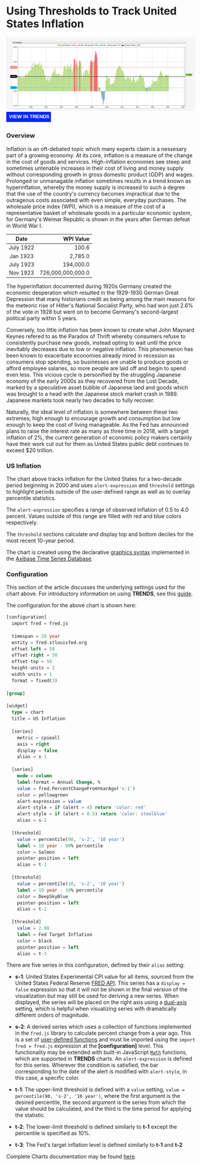 # Using Thresholds to Track United States Inflation

![](images/inflation-title.png)
[![](images/button-new.png)](https://trends.axibase.com/5bb4621e#fullscreen)

### Overview

Inflation is an oft-debated topic which many experts claim is a nessesary part of a growing economy. At its core, inflation is a measure of the change in the cost of goods and services. High-inflation economies see steep and sometimes untenable increases in their cost of living and money supply without corresponding growth in gross domestic product (GDP) and wages. Prolonged or unmanagable inflation sometimes results in a trend known as hyperinflation, whereby the money supply is increased to such a degree that the use of the country's currency becomes impractical due to the outrageous costs associated with even simple, everyday purchases. The wholesale price index (WPI), which is a measure of the cost of a representative basket of wholesale goods in a particular economic system, for Germany's Weimar Republic is shown in the years after German defeat in World War I.

| Date | WPI Value|
|:-:|--:|
|July 1922| 100.6|
|Jan 1923|2,785.0|
|July 1923|194,000.0|
|Nov 1923|726,000,000,000.0|

The hyperinflation documented during 1920s Germany created the economic desperation which resulted in the 1929-1930 German Great Depression that many historians credit as being among the main reasons for the meteoric rise of Hitler's National Socialist Party, who had won just 2.6% of the vote in 1928 but went on to become Germany's second-largest political party within 5 years.

Conversely, too little inflation has been known to create what John Maynard Keynes refered to as the Paradox of Thrift whereby consumers refuse to consistently purchase new goods, instead opting to wait until the price inevitably decreases due to low or negative inflation. This phenomenon has been known to exacerbate economies already mired in recession as consumers stop spending, so businesses are unable to produce goods or afford employee salaries, so more people are laid off and begin to spend even less. This vicious cycle is personified by the struggling Japanese economy of the early 2000s as they recovered from the Lost Decade, marked by a speculative asset bubble of Japanese land and goods which was brought to a head with the Japanese stock market crash in 1989. Japanese markets took nearly two decades to fully recover.

Naturally, the ideal level of inflation is somewhere between these two extremes; high enough to encourage growth and consumption but low enough to keep the cost of living manageable. As the Fed has announced plans to raise the interest rate as many as three time in 2018, with a target inflation of 2%, the current generation of economic policy makers certainly have their work cut out for them as United States public debt continues to exceed $20 trillion.

### US Inflation

The chart above tracks inflation for the United States for a two-decade period beginning in 2000 and uses `alert-expression` and `threshold` settings to highlight periods outside of the user-defined range as well as to overlay percentile statistics.

The `alert-expression` specifies a range of observed inflation of 0.5 to 4.0 percent. Values outside of this range are filled with red and blue colors respectively. 

The `threshold` sections calculate and display top and bottom deciles for the most recent 10-year period.

The chart is created using the declarative [graphics syntax](https://axibase.com/products/axibase-time-series-database/visualization/) implemented in the [Axibase Time Series Database](https://axibase.com/products/axibase-time-series-database).

### Configuration

This section of the article discusses the underlying settings used for the chart above. For introductory information on using **TRENDS**, see this [guide](/../master/how-to/shared/trends.md).

The configuration for the above chart is shown here:

```sql
[configuration]
  import fred = fred.js
  
  timespan = 20 year
  entity = fred.stlouisfed.org
  offset-left = 50
  offset-right = 50
  offset-top = 50
  height-units = 2
  width-units = 1
  format = fixed(3)

[group]

[widget]
  type = chart
  title = US Inflation

  [series]
    metric = cpieall
    axis = right 
    display = false
    alias = s-1 
      
  [series]
    mode = column
    label-format = Annual Change, %
    value = fred.PercentChangeFromYearAgo('s-1')
    color = yellowgreen
    alert-expression = value
    alert-style = if (alert > 4) return 'color: red'
    alert-style = if (alert < 0.5) return 'color: steelblue'
    alias = s-2

  [threshold]
    value = percentile(90, 's-2', '10 year')
    label = 10 year - 90% percentile
    color = Salmon
    pointer-position = left
    alias = t-1
  
  [threshold]
    value = percentile(10, 's-2', '10 year')
    label = 10 year - 10% percentile
    color = DeepSkyBlue
    pointer-position = left
    alias = t-2
    
  [threshold]
    value = 2.00
    label = Fed Target Inflation
    color = black
    pointer-position = left
    alias = t-3
```

There are five series in this configuration, defined by their `alias` setting:

* **s-1**: United States Experimental CPI value for all items, sourced from the United States Federal Reserve [FRED API](https://fred.stlouisfed.org/series/CPIEALL). This series has a `display = false` expression so that it will not be shown in the final version of the visualization but may still be used for deriving a new series. When displayed, the series will be placed on the right axis using a [dual-axis](https://axibase.com/products/axibase-time-series-database/visualization/widgets/time-chart/#tab-id-2) setting, which is helpful when visualizing series with dramatically different orders of magnitude.

* **s-2**: A derived series which uses a collection of functions implemented in the `fred.js` library to calculate percent change from a year ago. This is a set of [user-defined functions](https://github.com/axibase/charts/blob/master/syntax/udf.md) and must be imported using the `import fred = fred.js` expression at the **[configuration]** level. This functionality may be extended with built-in JavaScript [`Math`](https://github.com/axibase/atsd-use-cases/blob/master/Solutions/calculated-values/README.md) functions, which are supported in **TRENDS** charts. An `alert-expression` is defined for this series. Wherever the condition is satisfied, the bar corresponding to the date of the alert is modified with `alert-style`, in this case, a specific color.

* **t-1**: The upper-limit threshold is defined with a `value` setting, `value = percentile(90, 's-2', '10 year')`, where the first argument is the desired percentile, the second argument is the series from which the value should be calculated, and the third is the time period for applying the statistic.

* **t-2**: The lower-limit threshold is defined similarly to **t-1** except the percentile is specified as 10%.

* **t-3**: The Fed's target inflation level is defined similarly to **t-1** and **t-2** 

Complete Charts documentation may be found [here](https://axibase.com/products/axibase-time-series-database/visualization/widgets/).
